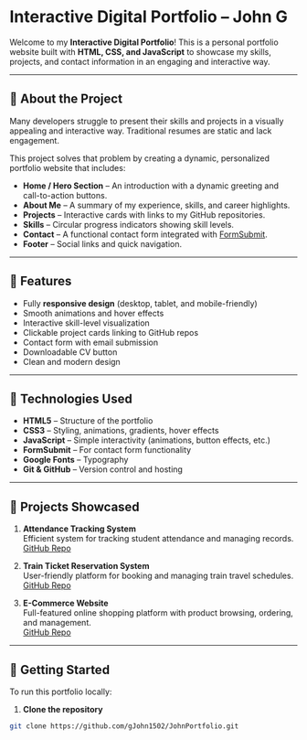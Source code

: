 # Interactive Digital Portfolio – John G

Welcome to my **Interactive Digital Portfolio**! This is a personal portfolio website built with **HTML, CSS, and JavaScript** to showcase my skills, projects, and contact information in an engaging and interactive way.

---

## 🔹 About the Project

Many developers struggle to present their skills and projects in a visually appealing and interactive way. Traditional resumes are static and lack engagement.  

This project solves that problem by creating a dynamic, personalized portfolio website that includes:

- **Home / Hero Section** – An introduction with a dynamic greeting and call-to-action buttons.
- **About Me** – A summary of my experience, skills, and career highlights.
- **Projects** – Interactive cards with links to my GitHub repositories.
- **Skills** – Circular progress indicators showing skill levels.
- **Contact** – A functional contact form integrated with [FormSubmit](https://formsubmit.co/).
- **Footer** – Social links and quick navigation.

---

## 🔹 Features

- Fully **responsive design** (desktop, tablet, and mobile-friendly)
- Smooth animations and hover effects
- Interactive skill-level visualization
- Clickable project cards linking to GitHub repos
- Contact form with email submission
- Downloadable CV button
- Clean and modern design

---

## 🔹 Technologies Used

- **HTML5** – Structure of the portfolio  
- **CSS3** – Styling, animations, gradients, hover effects  
- **JavaScript** – Simple interactivity (animations, button effects, etc.)  
- **FormSubmit** – For contact form functionality  
- **Google Fonts** – Typography  
- **Git & GitHub** – Version control and hosting  

---

## 🔹 Projects Showcased

1. **Attendance Tracking System**  
   Efficient system for tracking student attendance and managing records.  
   [GitHub Repo](https://github.com/gJohn1502/AttendanceTrackingSystem)

2. **Train Ticket Reservation System**  
   User-friendly platform for booking and managing train travel schedules.  
   [GitHub Repo](https://github.com/gJohn1502/TTR_SBOOT)

3. **E-Commerce Website**  
   Full-featured online shopping platform with product browsing, ordering, and management.  
   [GitHub Repo](https://github.com/gJohn1502/e-commerce)

---

## 🔹 Getting Started

To run this portfolio locally:

1. **Clone the repository**
```bash
git clone https://github.com/gJohn1502/JohnPortfolio.git
